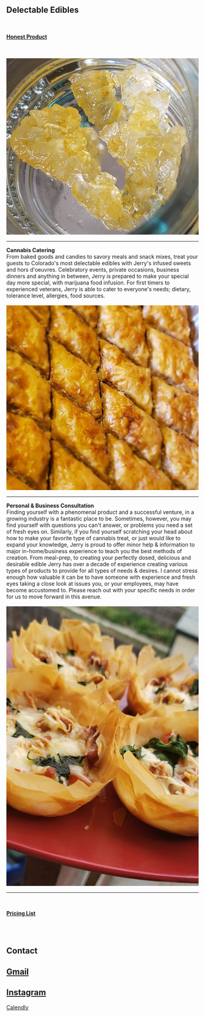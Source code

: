 ## Delectable Edibles 

<br>
 
[__Honest Product__](../jerrygoldfarbportfolio/HonestProduct.md)

<br><br>
<img src="images/crystals.png?raw=true"/>

---
__Cannabis Catering__
<br>
From baked goods and candies to savory meals and snack mixes, treat your guests to Colorado's most delectable edibles with Jerry's infused sweets and hors d'oeuvres. Celebratory events, private occasions, business dinners and anything in between, Jerry is prepared to make your special day more special, with marijuana food infusion. For first timers to experienced veterans, Jerry is able to cater to everyone's needs; dietary, tolerance level, allergies, food sources. 
<br><br>
<img src="images/baklava.png?raw=true"/>

---
__Personal & Business Consultation__
<br>
Finding yourself with a phenomenal product and a successful venture, in a growing industry is a fantastic place to be. Sometimes, however, you may find yourself with questions you can't answer, or problems you need a set of fresh eyes on. Similarly, if you find yourself scratching your head about how to make your favorite type of cannabis treat, or just would like to expand your knowledge, Jerry is proud to offer minor help & information to major in-home/business experience to teach you the best methods of creation. From meal-prep, to creating your perfectly dosed, delicious and desirable edible Jerry has over a decade of experience creating various types of products to provide for all types of needs & desires. I cannot stress enough how valuable it can be to have someone with experience and fresh eyes taking a close look at issues you, or your employees, may have become accustomed to. Please  reach out with your specific needs in order for us to move forward in this avenue.
<br><br>
<img src="images/BitesizePizza.jpg?raw=true"/>

---
<br>

[__Pricing List__](../jerrygoldfarbportfolio/PricingList.md)

<br><br>


## Contact
[Gmail](mailto:jerryagoldfarb@gmail.com)
---
[Instagram](https://www.instagram.com/jearbear_co/)
---
[Calendly](calendly.com/jerrygthechef/)
